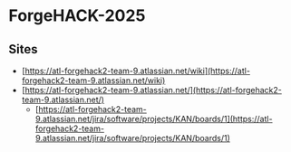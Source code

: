 # ForgeHACK-2025

## Sites

- [https://atl-forgehack2-team-9.atlassian.net/wiki](https://atl-forgehack2-team-9.atlassian.net/wiki)
- [https://atl-forgehack2-team-9.atlassian.net/](https://atl-forgehack2-team-9.atlassian.net/)
  - [https://atl-forgehack2-team-9.atlassian.net/jira/software/projects/KAN/boards/1](https://atl-forgehack2-team-9.atlassian.net/jira/software/projects/KAN/boards/1)
